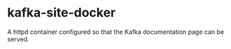 # kafka-site-docker
A httpd container configured so that the Kafka documentation page can be served.
